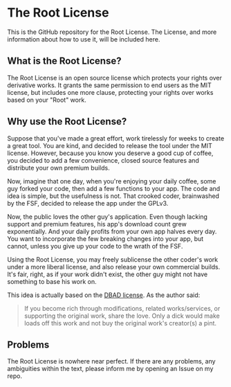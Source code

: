 # The Root LicenseThis is the GitHub repository for the Root License. The License, and more information about how to use it, will be included here.## What is the Root License?The Root License is an open source license which protects your rights over derivative works. It grants the same permission to end users as the MIT license, but includes one more clause, protecting your rights over works based on your "Root" work.## Why use the Root License?Suppose that you've made a great effort, work tirelessly for weeks to create a great tool. You are kind, and decided to release the tool under the MIT license. However, because you know you deserve a good cup of coffee, you decided to add a few convenience, closed source features and distribute your own premium builds.  Now, imagine that one day, when you're enjoying your daily coffee, some guy forked your code, then add a few functions to your app. The code and idea is simple, but the usefulness is not. That crooked coder, brainwashed by the FSF, decided to release the app under the GPLv3.  Now, the public loves the other guy's application. Even though lacking support and premium features, his app's download count grew exponentially. And your daily profits from your own app halves every day. You want to incorporate the few breaking changes into your app, but cannot, unless you give up your code to the wrath of the FSF.  Using the Root License, you may freely sublicense the other coder's work under a more liberal license, and also release your own commercial builds. It's fair, right, as if your work didn't exist, the other guy might not have something to base his work on.  This idea is actually based on the [DBAD license](https://dbad-license.org/). As the author said:> If you become rich through modifications, related works/services, or supporting the original work, share the love. Only a dick would make loads off this work and not buy the original work's creator(s) a pint.## ProblemsThe Root License is nowhere near perfect. If there are any problems, any ambiguities within the text, please inform me by opening an Issue on my repo.